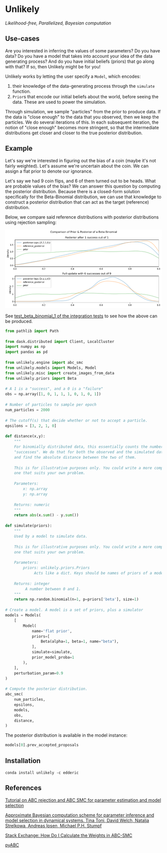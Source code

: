 # Unlikely

_Likelihood-free, Parallelized, Bayesian computation_

## Use-cases

Are you interested in inferring the values of some parameters? Do you have
data? Do you have a model that takes into account your idea of the data
generating process? And do you have initial beliefs (priors) that go along with
that? If so, then Unlikely might be for you!

Unlikely works by letting the user specify a `Model`, which encodes:
  1.  their knowledge of the data-generating process through the `simulate`
      function.
  2.  `Prior`s that encode our initial beliefs about the world, before seeing
      the data. These are used to power the simulation.

Through simulation, we sample "particles" from the prior to produce data. If
the data is "close enough" to the data that you observed, then we keep the
particles. We do several iterations of this. In each subsequent iteration, the
notion of "close enough" becomes more stringent, so that the intermediate
distributions get closer and closer to the true posterior distribution.

## Example

Let's say we're interested in figuring out the bias of a coin (maybe it's not
fairly weighted). Let's assume we're uncertain about the coin. We can assign a
flat prior to denote our ignorance.

Let's say we had 9 coin flips, and 6 of them turned out to be heads. What
are probable values of the bias? We can answer this question by computing the
posterior distribution. Because there is a closed-form solution specifically
for the Beta-Binomial distribution, we can use that knowledge to construct a
posterior distribution that can act as the target (reference) distribution.

Below, we compare said reference distributions with posterior distributions
using rejection sampling:

![Beta binomial model. ABC-SMC shows good performance](images/beta_binomial_example.png)

See [test_beta_binomial_1 of the integration tests](tests/integration_tests.py)
to see how the above can be produced.

```python
from pathlib import Path

from dask.distributed import Client, LocalCluster
import numpy as np
import pandas as pd

from unlikely.engine import abc_smc
from unlikely.models import Models, Model
from unlikely.misc import create_images_from_data
from unlikely.priors import Beta

# A 1 is a "success", and a 0 is a "failure"
obs = np.array([1, 0, 1, 1, 1, 0, 1, 0, 1])

# Number of particles to sample per epoch
num_particles = 2000

# The cutoff(s) that decide whether or not to accept a particle.
epsilons = [3, 2, 1, 0]

def distance(x,y):
    """
    For binomially distributed data, this essentially counts the number of
    "successes". We do that for both the observed and the simulated data sets
    and find the absolute distance between the two of them.

    This is for illustrative purposes only. You could write a more complex
    one that suits your own problem.

    Parameters:
        x: np.array
        y: np.array

    Returns: numeric
    """
    return abs(x.sum() - y.sum())

def simulate(priors):
    """
    Used by a model to simulate data.

    This is for illustrative purposes only. You could write a more complex
    one that suits your own problem.

    Parameters:
        priors: unlikely.priors.Priors
             Acts like a dict. Keys should be names of priors of a model.

    Returns: integer
         A number between 0 and 1.
    """
    return np.random.binomial(n=1, p=priors['beta'], size=1)

# Create a model. A model is a set of priors, plus a simulator
models = Models(
    [
        Model(
            name='flat prior',
            priors=[
                Beta(alpha=1, beta=1, name="beta"),
            ],
            simulate=simulate,
            prior_model_proba=1
        ),
    ],
    perturbation_param=0.9
)

# Compute the posterior distribution.
abc_smc(
    num_particles,
    epsilons,
    models,
    obs,
    distance,
)
```

The posterior distribution is available in the model instance:

```python
models[0].prev_accepted_proposals
```

## Installation

```
conda install unlikely -c edderic
```

## References


[Tutorial on ABC rejection and ABC SMC for parameter estimation and model selection](https://arxiv.org/abs/0910.4472)

[Approximate Bayesian computation scheme for parameter inference and model selection in dynamical systems.  Tina Toni, David Welch, Natalja Strelkowa, Andreas Ipsen, Michael P.H. Stumpf](https://arxiv.org/abs/0901.1925)

[Stack Exchange: How Do I Calculate the Weights in ABC-SMC](https://stats.stackexchange.com/questions/326071/how-do-i-calculate-the-weights-in-abc-smc)

[pyABC](https://github.com/ICB-DCM/pyABC)
